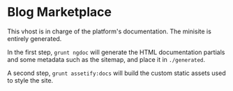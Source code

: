 # Blog Marketplace #

This vhost is in charge of the platform's documentation. The minisite is entirely generated.

In the first step, `grunt ngdoc` will generate the HTML documentation partials and some metadata such as the sitemap, and place it in `./generated`.

A second step, `grunt assetify:docs` will build the custom static assets used to style the site.